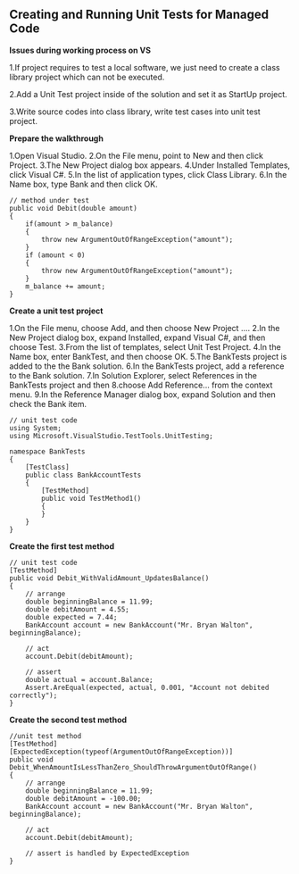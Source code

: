 Creating and Running Unit Tests for Managed Code
------------------------------------------------

**Issues during working process on VS**

1.If project requires to test a local software, we just need to create a class library project which can not be executed.

2.Add a Unit Test project inside of the solution and set it as StartUp project.

3.Write source codes into class library, write test cases into unit test project.

**Prepare the walkthrough**

1.Open Visual Studio.
2.On the File menu, point to New and then click Project.
3.The New Project dialog box appears.
4.Under Installed Templates, click Visual C#.
5.In the list of application types, click Class Library.
6.In the Name box, type Bank and then click OK.

    // method under test
    public void Debit(double amount)
    {
        if(amount > m_balance)
        {
            throw new ArgumentOutOfRangeException("amount");
        }
        if (amount < 0)
        {
            throw new ArgumentOutOfRangeException("amount");
        }
        m_balance += amount;
    }
**Create a unit test project**

1.On the File menu, choose Add, and then choose New Project ....
2.In the New Project dialog box, expand Installed, expand Visual C#, and then choose Test.
3.From the list of templates, select Unit Test Project.
4.In the Name box, enter BankTest, and then choose OK.
5.The BankTests project is added to the the Bank solution.
6.In the BankTests project, add a reference to the Bank solution.
7.In Solution Explorer, select References in the BankTests project and then 8.choose Add Reference... from the context menu.
9.In the Reference Manager dialog box, expand Solution and then check the Bank item.

    // unit test code
    using System;
    using Microsoft.VisualStudio.TestTools.UnitTesting;
    
    namespace BankTests
    {
        [TestClass]
        public class BankAccountTests
        {
            [TestMethod]
            public void TestMethod1()
            {
            }
        }
    }

**Create the first test method**

    // unit test code
    [TestMethod]
    public void Debit_WithValidAmount_UpdatesBalance()
    {
        // arrange
        double beginningBalance = 11.99;
        double debitAmount = 4.55;
        double expected = 7.44;
        BankAccount account = new BankAccount("Mr. Bryan Walton", beginningBalance);
    
        // act
        account.Debit(debitAmount);
    
        // assert
        double actual = account.Balance;
        Assert.AreEqual(expected, actual, 0.001, "Account not debited correctly");
    }

**Create the second test method**

    //unit test method
    [TestMethod]
    [ExpectedException(typeof(ArgumentOutOfRangeException))]
    public void Debit_WhenAmountIsLessThanZero_ShouldThrowArgumentOutOfRange()
    {
        // arrange
        double beginningBalance = 11.99;
        double debitAmount = -100.00;
        BankAccount account = new BankAccount("Mr. Bryan Walton", beginningBalance);
    
        // act
        account.Debit(debitAmount);
    
        // assert is handled by ExpectedException
    }
